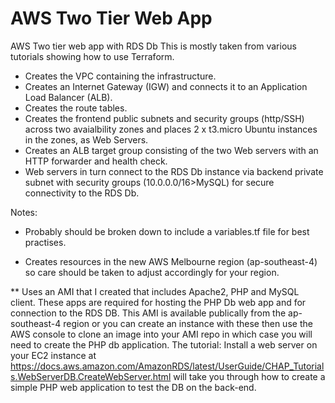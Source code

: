 # AWS Two Tier Web App
 AWS Two tier web app with RDS Db
This is mostly taken from various tutorials showing how to use Terraform. 

- Creates the VPC containing the infrastructure.
- Creates an Internet Gateway (IGW) and connects it to an Application Load Balancer (ALB).
- Creates the route tables.
- Creates the frontend public subnets and security groups (http/SSH) across two avaialbility zones and places 2 x t3.micro Ubuntu instances in the zones, as Web Servers.
- Creates an ALB target group consisting of the two Web servers with an HTTP forwarder and health check.
- Web servers in turn connect to the RDS Db instance via backend private subnet with security groups (10.0.0.0/16>MySQL) for secure connectivity to the RDS Db.

Notes:
- Probably should be broken down to include a variables.tf file for best practises.

- Creates resources in the new AWS Melbourne region (ap-southeast-4) so care should be taken to adjust accordingly for your region.

** Uses an AMI that I created that includes Apache2, PHP and MySQL client. These apps are required for hosting the PHP Db web app and for connection to the RDS DB. This AMI is available publically from the ap-southeast-4 region or you can create an instance with these then use the AWS console to clone an image into your AMI repo in which case you will need to create the PHP db application. The tutorial: Install a web server on your EC2 instance at https://docs.aws.amazon.com/AmazonRDS/latest/UserGuide/CHAP_Tutorials.WebServerDB.CreateWebServer.html will take you through how to create a simple PHP web application to test the DB on the back-end.

